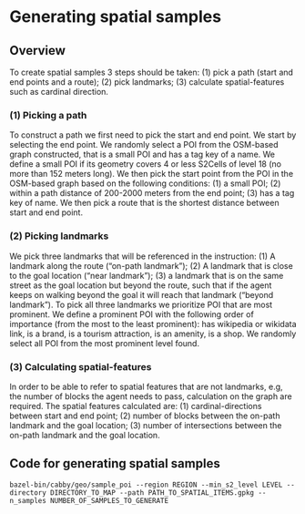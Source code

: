 # Generating spatial samples

## Overview
To create spatial samples 3 steps should be taken: (1) pick a path (start and end points and a route); (2) pick landmarks; (3)  calculate spatial-features such as cardinal direction.

### (1) Picking a path
To construct a path we first need to pick the start and end point. We start by selecting the end point. We randomly select a POI from the OSM-based  graph constructed, that is a small POI and has a tag key of a name. We define a small POI if its geometry covers 4 or less S2Cells of level 18 (no more than 152 meters long). We then pick the start point from the POI in the OSM-based graph based on the following conditions: (1)  a small POI; (2) within a path distance of 200-2000 meters from the end point; (3) has a tag key of name. We then pick a route that is the shortest distance between start and end point.  

### (2) Picking landmarks
We pick three landmarks that will be referenced in the instruction: (1) A landmark along the route (“on-path landmark”); (2) A landmark that is close to the goal location (“near landmark”); (3) a landmark that is on the same street as the goal location but beyond the route, such that if the agent keeps on walking beyond the goal it will reach that landmark (“beyond landmark”). To pick all three landmarks we prioritize POI that are most prominent. We define a prominent POI with the following order of importance (from the most to the least prominent): has wikipedia or wikidata link, is a brand, is a tourism attraction, is an amenity, is a shop. We randomly select all POI from the most prominent level found. 

### (3) Calculating spatial-features
In order to be able to refer to spatial features that are not landmarks, e.g, the number of blocks the agent needs to pass, calculation on the graph are required. The spatial features calculated are: (1) cardinal-directions between start and end point; (2) number of blocks between the on-path landmark and the goal location; (3) number of intersections between the on-path landmark and the goal location.

## Code for generating spatial samples
```
bazel-bin/cabby/geo/sample_poi --region REGION --min_s2_level LEVEL --directory DIRECTORY_TO_MAP --path PATH_TO_SPATIAL_ITEMS.gpkg --n_samples NUMBER_OF_SAMPLES_TO_GENERATE
```